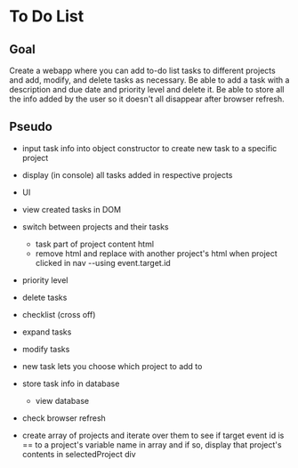 # To Do List

## Goal
Create a webapp where you can add to-do list tasks to different projects and add, modify, and delete tasks as necessary. Be able to add a task with a description and due date and priority level and delete it. Be able to store all the info added by the user so it doesn't all disappear after browser refresh.

## Pseudo
- input task info into object constructor to create new task to a specific project
- display (in console) all tasks added in respective projects
- UI
- view created tasks in DOM
- switch between projects and their tasks
  - task part of project content html
  - remove html and replace with another project's html when project clicked in nav --using event.target.id
- priority level
- delete tasks
- checklist (cross off)

- expand tasks
- modify tasks
- new task lets you choose which project to add to

- store task info in database
  - view database
- check browser refresh

- create array of projects and iterate over them to see if target event id is == to a project's variable name in array and if so, display that project's contents in selectedProject div